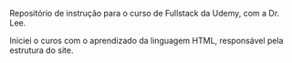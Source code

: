 Repositório de instrução para o curso de Fullstack da Udemy, com a Dr. Lee.

Iniciei o curos com o aprendizado da linguagem HTML, responsável pela estrutura do site.
